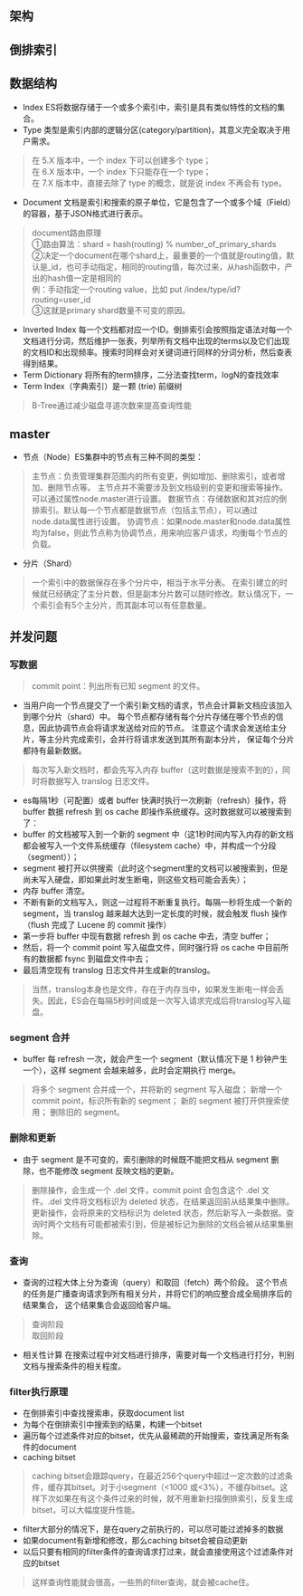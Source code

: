 ## 架构

## 倒排索引

## 数据结构
* Index  ES将数据存储于一个或多个索引中，索引是具有类似特性的文档的集合。
* Type 类型是索引内部的逻辑分区(category/partition)，其意义完全取决于用户需求。
> 在 5.X 版本中，一个 index 下可以创建多个 type；  
> 在 6.X 版本中，一个 index 下只能存在一个 type；  
> 在 7.X 版本中，直接去除了 type 的概念，就是说 index 不再会有 type。 
* Document 文档是索引和搜索的原子单位，它是包含了一个或多个域（Field）的容器，基于JSON格式进行表示。
> document路由原理   
①路由算法：shard = hash(routing) % number_of_primary_shards  
②决定一个document在哪个shard上，最重要的一个值就是routing值，默认是_id，也可手动指定，相同的routing值，每次过来，从hash函数中，产出的hash值一定是相同的  
例：手动指定一个routing value，比如 put /index/type/id?routing=user_id  
③这就是primary shard数量不可变的原因。

* Inverted Index 每一个文档都对应一个ID。倒排索引会按照指定语法对每一个文档进行分词，然后维护一张表，列举所有文档中出现的terms以及它们出现的文档ID和出现频率。搜索时同样会对关键词进行同样的分词分析，然后查表得到结果。
* Term Dictionary 将所有的term排序，二分法查找term，logN的查找效率
* Term Index（字典索引）是一颗 (trie) 前缀树
> B-Tree通过减少磁盘寻道次数来提高查询性能

## master
* 节点（Node）ES集群中的节点有三种不同的类型：
> 主节点：负责管理集群范围内的所有变更，例如增加、删除索引，或者增加、删除节点等。 主节点并不需要涉及到文档级别的变更和搜索等操作。可以通过属性node.master进行设置。
> 数据节点：存储数据和其对应的倒排索引。默认每一个节点都是数据节点（包括主节点），可以通过node.data属性进行设置。
> 协调节点：如果node.master和node.data属性均为false，则此节点称为协调节点，用来响应客户请求，均衡每个节点的负载。
* 分片（Shard）
> 一个索引中的数据保存在多个分片中，相当于水平分表。
> 在索引建立的时候就已经确定了主分片数，但是副本分片数可以随时修改。默认情况下，一个索引会有5个主分片，而其副本可以有任意数量。

## 并发问题
### 写数据
> commit point：列出所有已知 segment 的文件。
* 当用户向一个节点提交了一个索引新文档的请求，节点会计算新文档应该加入到哪个分片（shard）中。
每个节点都存储有每个分片存储在哪个节点的信息，因此协调节点会将请求发送给对应的节点。
注意这个请求会发送给主分片，等主分片完成索引，会并行将请求发送到其所有副本分片，
保证每个分片都持有最新数据。
> 每次写入新文档时，都会先写入内存 buffer（这时数据是搜索不到的），同时将数据写入 translog 日志文件。
* es每隔1秒（可配置）或者 buffer 快满时执行一次刷新（refresh）操作，将 buffer 数据 refresh 到 os cache 即操作系统缓存。这时数据就可以被搜索到了：
* buffer 的文档被写入到一个新的 segment 中（这1秒时间内写入内存的新文档都会被写入一个文件系统缓存（filesystem cache）中，并构成一个分段（segment））；
* segment 被打开以供搜索（此时这个segment里的文档可以被搜索到，但是尚未写入硬盘，即如果此时发生断电，则这些文档可能会丢失）；
* 内存 buffer 清空。
* 不断有新的文档写入，则这一过程将不断重复执行。每隔一秒将生成一个新的segment，当 translog 越来越大达到一定长度的时候，就会触发 flush 操作（flush 完成了 Lucene 的 commit 操作）
* 第一步将 buffer 中现有数据 refresh 到 os cache 中去，清空 buffer；
* 然后，将一个 commit point 写入磁盘文件，同时强行将 os cache 中目前所有的数据都 fsync 到磁盘文件中去；
* 最后清空现有 translog 日志文件并生成新的translog。
> 当然，translog本身也是文件，存在于内存当中，如果发生断电一样会丢失。因此，ES会在每隔5秒时间或是一次写入请求完成后将translog写入磁盘。

### segment 合并
* buffer 每 refresh 一次，就会产生一个 segment（默认情况下是 1 秒钟产生一个），这样 segment 会越来越多，此时会定期执行 merge。
> 将多个 segment 合并成一个，并将新的 segment 写入磁盘；
> 新增一个 commit point，标识所有新的 segment；
> 新的 segment 被打开供搜索使用；
> 删除旧的 segment。

### 删除和更新
* 由于 segment 是不可变的，索引删除的时候既不能把文档从 segment 删除，也不能修改 segment 反映文档的更新。
> 删除操作，会生成一个 .del 文件，commit point 会包含这个 .del 文件。.del 文件将文档标识为 deleted 状态，在结果返回前从结果集中删除。  
> 更新操作，会将原来的文档标识为 deleted 状态，然后新写入一条数据。查询时两个文档有可能都被索引到，但是被标记为删除的文档会被从结果集删除。

### 查询 
* 查询的过程大体上分为查询（query）和取回（fetch）两个阶段。
这个节点的任务是广播查询请求到所有相关分片，并将它们的响应整合成全局排序后的结果集合，
这个结果集合会返回给客户端。
> 查询阶段  
> 取回阶段
* 相关性计算
在搜索过程中对文档进行排序，需要对每一个文档进行打分，判别文档与搜索条件的相关程度。

### filter执行原理
* 在倒排索引中查找搜索串，获取document list
* 为每个在倒排索引中搜索到的结果，构建一个bitset
* 遍历每个过滤条件对应的bitset，优先从最稀疏的开始搜索，查找满足所有条件的document
* caching bitset
> caching bitset会跟踪query，在最近256个query中超过一定次数的过滤条件，缓存其bitset。对于小segment（<1000 或<3%），不缓存bitset。这样下次如果在有这个条件过来的时候，就不用重新扫描倒排索引，反复生成bitset，可以大幅度提升性能。
* filter大部分的情况下，是在query之前执行的，可以尽可能过滤掉多的数据
* 如果document有新增和修改，那么caching bitset会被自动更新
* 以后只要有相同的filter条件的查询请求打过来，就会直接使用这个过滤条件对应的bitset
> 这样查询性能就会很高，一些热的filter查询，就会被cache住。